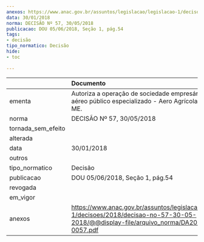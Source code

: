 ```yaml
---
anexos: https://www.anac.gov.br/assuntos/legislacao/legislacao-1/decisoes/2018/decisao-no-57-30-05-2018/@@display-file/arquivo_norma/DA2018-0057.pdf
data: 30/01/2018
norma: DECISÃO Nº 57, 30/05/2018
publicacao: DOU 05/06/2018, Seção 1, pág.54
tags:
- decisão
tipo_normatico: Decisão
hide: 
- toc 
 
---
```


|                    | Documento                                                                                                                                    |
|:-------------------|:---------------------------------------------------------------------------------------------------------------------------------------------|
| ementa             | Autoriza a operação de sociedade empresária de serviço aéreo público especializado - Aero Agrícola Vera Ltda. - ME.                          |
| norma              | DECISÃO Nº 57, 30/05/2018                                                                                                                    |
| tornada_sem_efeito |                                                                                                                                              |
| alterada           |                                                                                                                                              |
| data               | 30/01/2018                                                                                                                                   |
| outros             |                                                                                                                                              |
| tipo_normatico     | Decisão                                                                                                                                      |
| publicacao         | DOU 05/06/2018, Seção 1, pág.54                                                                                                              |
| revogada           |                                                                                                                                              |
| em_vigor           |                                                                                                                                              |
| anexos             | https://www.anac.gov.br/assuntos/legislacao/legislacao-1/decisoes/2018/decisao-no-57-30-05-2018/@@display-file/arquivo_norma/DA2018-0057.pdf |
